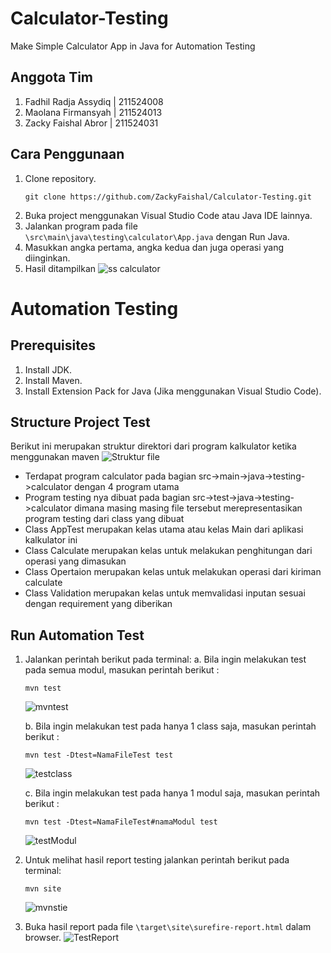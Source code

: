 # Calculator-Testing
Make Simple Calculator App in Java for Automation Testing

## Anggota Tim
1. Fadhil Radja Assydiq | 211524008
2. Maolana Firmansyah   | 211524013
3. Zacky Faishal Abror  | 211524031

## Cara Penggunaan
1. Clone repository.
    ```
   git clone https://github.com/ZackyFaishal/Calculator-Testing.git
   ```
2. Buka project menggunakan Visual Studio Code atau Java IDE lainnya.
3. Jalankan program pada file `\src\main\java\testing\calculator\App.java` dengan Run Java.
4. Masukkan angka pertama, angka kedua dan juga operasi yang diinginkan.
5. Hasil ditampilkan
   ![ss calculator](https://github.com/ZackyFaishal/Calculator-Testing/assets/95175098/6a57d906-1fa6-42d1-829b-9a1e0fb905dc)

# Automation Testing
## Prerequisites
1. Install JDK.
2. Install Maven.
3. Install Extension Pack for Java (Jika menggunakan Visual Studio Code).

## Structure Project Test
Berikut ini merupakan struktur direktori dari program kalkulator ketika menggunakan maven
![Struktur file](https://github.com/ZackyFaishal/Calculator-Testing/assets/95175098/cfb9c598-29c1-42ff-9d18-495aca7fd209)
* Terdapat program calculator pada bagian src->main->java->testing->calculator dengan 4 program utama
* Program testing nya dibuat pada bagian src->test->java->testing->calculator dimana masing masing file tersebut merepresentasikan program testing dari class yang dibuat
* Class AppTest merupakan kelas utama atau kelas Main dari aplikasi kalkulator ini
* Class Calculate merupakan kelas untuk melakukan penghitungan dari operasi yang dimasukan
* Class Opertaion merupakan kelas untuk melakukan operasi dari kiriman calculate
* Class Validation merupakan kelas untuk memvalidasi inputan sesuai dengan requirement yang diberikan


## Run Automation Test
1. Jalankan perintah berikut pada terminal:
   a. Bila ingin melakukan test pada semua modul, masukan perintah berikut :
   ```
   mvn test
   ```
    ![mvntest](https://github.com/ZackyFaishal/Calculator-Testing/assets/95175098/150166e5-62fe-46d8-bb4e-cf0373584a66)

   b. Bila ingin melakukan test pada hanya 1 class saja, masukan perintah berikut :
   ```
   mvn test -Dtest=NamaFileTest test
   ```
   ![testclass](https://github.com/ZackyFaishal/Calculator-Testing/assets/95175098/91d0aba2-2908-4fae-bb1e-8621811a9106)

   c. Bila ingin melakukan test pada hanya 1 modul saja, masukan perintah berikut :
   ```
   mvn test -Dtest=NamaFileTest#namaModul test
   ```
   ![testModul](https://github.com/ZackyFaishal/Calculator-Testing/assets/95175098/a6242099-9466-4b14-b616-9b05e78cae86)

3. Untuk melihat hasil report testing jalankan perintah berikut pada terminal:
    ```
   mvn site
   ```
    ![mvnstie](https://github.com/ZackyFaishal/Calculator-Testing/assets/95175098/7dc7f49e-74e1-49b2-8fd8-f0f672ba5374)

4. Buka hasil report pada file `\target\site\surefire-report.html` dalam browser.
   ![TestReport](https://github.com/ZackyFaishal/Calculator-Testing/assets/101083495/d6985689-041e-46f2-9562-7481bfb3780b)
